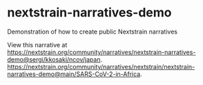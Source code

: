 # nextstrain-narratives-demo
Demonstration of how to create public Nextstrain narratives

View this narrative at https://nextstrain.org/community/narratives/nextstrain-narratives-demo@sergi/kkosaki/ncov/japan.
https://nextstrain.org/community/narratives/nextstrain/nextstrain-narratives-demo@main/SARS-CoV-2-in-Africa.
